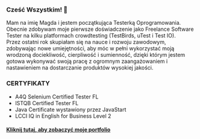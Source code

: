 ### Cześć Wszystkim! 👋

Mam na imię Magda i jestem początkująca Testerką Oprogramowania. Obecnie zdobywam moje pierwsze doświadczenie jako Freelance Software Tester na kilku platformach crowdtesting  (TestBirds, uTest i Test IO).  
Przez ostatni rok skupiałam się na nauce i rozwoju zawodowym, zdobywając nowe umiejętności,  aby móc w pełni wykorzystać moją wrodzoną dociekliwość, cierpliwość i sumienność, dzięki którym jestem gotowa wykonywać swoją pracę z ogromnym zaangażowaniem i nastawieniem na dostarczanie produktów wysokiej jakości. 

### CERTYFIKATY

* A4Q Selenium Certified Tester FL
* ISTQB Certified Tester FL
* Java Certificate wystawiony przez JavaStart
* LCCI IQ in English for Business Level 2 

#### [Kliknij tutaj, aby zobaczyć moje portfolio](https://github.com/magdaniedz/tester_portfolio)

